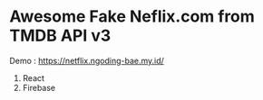 # Awesome Fake Neflix.com from TMDB API v3

Demo : https://netflix.ngoding-bae.my.id/

1. React
2. Firebase
